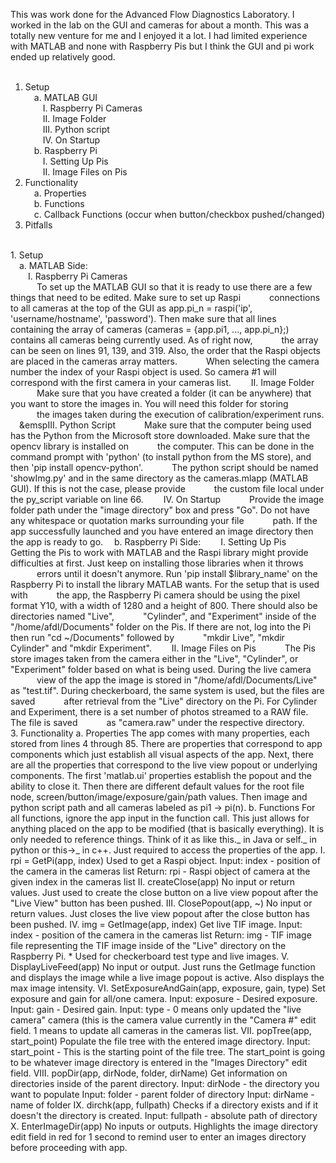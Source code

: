 This was work done for the Advanced Flow Diagnostics Laboratory. I worked in the lab on the GUI and cameras for about a month.
This was a totally new venture for me and I enjoyed it a lot. I had limited experience with MATLAB and none with Raspberry Pis 
but I think the GUI and pi work ended up relatively good. <br>
<br>
1. Setup <br>
&emsp;a. MATLAB GUI <br>
&emsp;&emsp;I.   Raspberry Pi Cameras <br>
&emsp;&emsp;II.  Image Folder <br>
&emsp;&emsp;III. Python script <br>
&emsp;&emsp;IV.  On Startup <br>
&emsp;b. Raspberry Pi <br>
&emsp;&emsp;I.   Setting Up Pis <br>
&emsp;&emsp;II.  Image Files on Pis <br>
2. Functionality <br>
&emsp;a. Properties <br>
&emsp;b. Functions <br>
&emsp;c. Callback Functions (occur when button/checkbox pushed/changed) <br>
3. Pitfalls <br>
<br>
1. Setup <br>
&emsp;a. MATLAB Side: <br>
&emsp;&emsp;I. Raspberry Pi Cameras <br>
&emsp;&emsp;&emsp;To set up the MATLAB GUI so that it is ready to use there are a few things that need to be edited. Make sure to set up Raspi
&emsp;&emsp;&emsp;connections to all cameras at the top of the GUI as app.pi_n = raspi('ip', 'username/hostname', 'password'). Then make sure that all lines 
&emsp;&emsp;&emsp;containing the array of cameras (cameras = {app.pi1, ..., app.pi_n};) contains all cameras being currently used. As of right now, 
&emsp;&emsp;&emsp;the array can be seen on lines 91, 139, and 319. Also, the order that the Raspi objects are placed in the cameras array matters. 
&emsp;&emsp;&emsp;When selecting the camera number the index of your Raspi object is used. So camera #1 will correspond with the first camera in your cameras list.
&emsp;&emsp;II. Image Folder 
&emsp;&emsp;&emsp;Make sure that you have created a folder (it can be anywhere) that you want to store the images in. You will need this folder for storing <br>
&emsp;&emsp;&emsp;the images taken during the execution of calibration/experiment runs. 
&emsp;&emspIII. Python Script 
&emsp;&emsp;&emsp;Make sure that the computer being used has the Python from the Microsoft store downloaded. Make sure that the opencv library is installed on 
&emsp;&emsp;&emsp;the computer. This can be done in the command prompt with 'python' (to install python from the MS store), and then 'pip install opencv-python'. 
&emsp;&emsp;&emsp;The python script should be named 'showImg.py' and in the same directory as the cameras.mlapp (MATLAB GUI). If this is not the case, please provide 
&emsp;&emsp;&emsp;the custom file local under the py_script variable on line 66. 
&emsp;&emsp;IV. On Startup 
&emsp;&emsp;&emsp;Provide the image folder path under the "image directory" box and press "Go". Do not have any whitespace or quotation marks surrounding your file
&emsp;&emsp;&emsp;path. If the app successfully launched and you have entered an image directory then the app is ready to go.
&emsp;b. Raspberry Pi Side:
&emsp;&emsp;I. Setting Up Pis
&emsp;&emsp;&emsp;Getting the Pis to work with MATLAB and the Raspi library might provide difficulties at first. Just keep on installing those libraries when it throws
&emsp;&emsp;&emsp;errors until it doesn't anymore. Run 'pip install $library_name' on the Raspberry Pi to install the library MATLAB wants. For the setup that is used with
&emsp;&emsp;&emsp;the app, the Raspberry Pi camera should be using the pixel format Y10, with a width of 1280 and a height of 800. There should also be directories named "Live",
&emsp;&emsp;&emsp;"Cylinder", and "Experiment" inside of the "/home/afdl/Documents" folder on the Pis. If there are not, log into the Pi then run "cd ~/Documents" followed by
&emsp;&emsp;&emsp;"mkdir Live", "mkdir Cylinder" and "mkdir Experiment".
&emsp;&emsp;II. Image Files on Pis
&emsp;&emsp;&emsp;The Pis store images taken from the camera either in the "Live", "Cylinder", or "Experiment" folder based on what is being used. During the live camera
&emsp;&emsp;&emsp;view of the app the image is stored in "/home/afdl/Documents/Live" as "test.tif". During checkerboard, the same system is used, but the files are saved
&emsp;&emsp;&emsp;after retrieval from the "Live" directory on the Pi. For Cylinder and Experiment, there is a set number of photos streamed to a RAW file. The file is saved
&emsp;&emsp;&emsp;as "camera.raw" under the respective directory.
<br>
3. Functionality
   a. Properties
       The app comes with many properties, each stored from lines 4 through 85. There are properties that correspond to app components which just establish all visual aspects
       of the app. Next, there are all the properties that correspond to the live view popout or underlying components. The first 'matlab.ui' properties establish the popout
       and the ability to close it. Then there are different default values for the root file node, screen/button/image/exposure/gain/path values. Then image and python
       script path and all cameras labeled as pi1 -> pi(n).
   b. Functions
       For all functions, ignore the app input in the function call. This just allows for anything placed on the app to be modified (that is basically everything). It is only
       needed to reference things. Think of it as like this._ in Java or self._ in python or this->_ in c++. Just required to access the properties of the app.
       I. rpi = GetPi(app, index)
           Used to get a Raspi object.
           Input: index - position of the camera in the cameras list
           Return: rpi - Raspi object of camera at the given index in the cameras list
       II. createClose(app)
           No input or return values. Just used to create the close button on a live view popout after the "Live View" button has been pushed.
       III. ClosePopout(app, ~)
           No input or return values. Just closes the live view popout after the close button has been pushed.
       IV. img = GetImage(app, index)
           Get live TIF image.
           Input: index - position of the camera in the cameras list
           Return: img - TIF image file representing the TIF image inside of the "Live" directory on the Raspberry Pi.
           * Used for checkerboard test type and live images.
       V. DisplayLiveFeed(app)
           No input or output. Just runs the GetImage function and displays the image while a live image popout is active. Also displays the max image intensity.
       VI. SetExposureAndGain(app, exposure, gain, type)
           Set exposure and gain for all/one camera.
           Input: exposure - Desired exposure.
           Input: gain - Desired gain.
           Input: type - 0 means only updated the "live camera" camera (this is the camera value currently in the "Camera #" edit field. 1 means to update all cameras in the cameras list.
       VII. popTree(app, start_point)
           Populate the file tree with the entered image directory.
           Input: start_point - This is the starting point of the file tree. The start_point is going to be whatever image directory is entered in the "Images Directory" edit field.
       VIII. popDir(app, dirNode, folder, dirName)
           Get information on directories inside of the parent directory.
           Input: dirNode - the directory you want to populate
           Input: folder - parent folder of directory
           Input: dirName - name of folder
       IX. dirchk(app, fullpath)
           Checks if a directory exists and if it doesn't the directory is created.
           Input: fullpath - absolute path of directory
       X. EnterImageDir(app)
           No inputs or outputs. Highlights the image directory edit field in red for 1 second to remind user to enter an images directory before proceeding with app.
